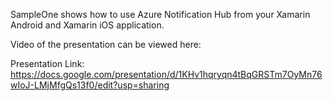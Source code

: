 SampleOne shows how to use Azure Notification Hub from your Xamarin Android and Xamarin iOS application.

Video of the presentation can be viewed here: 

Presentation Link: https://docs.google.com/presentation/d/1KHv1hqryqn4tBqGRSTm7OyMn76wIoJ-LMjMfgQs13f0/edit?usp=sharing
